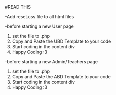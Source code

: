 #READ THIS

-Add reset.css file to all html files

-before starting a new User page
1. set the file to .php 
2. Copy and Paste the UBD Template to your code
3. Start coding in the content div
4. Happy Coding :3

-before starting a new Admin/Teachers page
1. set the file to .php 
2. Copy and Paste the ABD Template to your code
3. Start coding in the content div
4. Happy Coding :3
